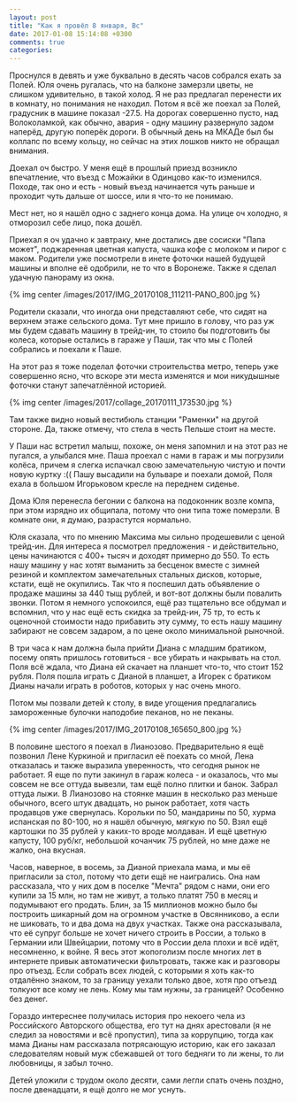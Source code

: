 ```yaml
---
layout: post
title: "Как я провёл 8 января, Вс"
date: 2017-01-08 15:14:08 +0300
comments: true
categories: 
---
```

Проснулся в девять и уже буквально в десять часов собрался ехать за Полей. Юля очень ругалась, что на балконе замерзли цветы, не слишком удивительно, в такой холод. Я не раз предлагал перенести их в комнату, но понимания не находил. Потом я всё же поехал за Полей, градусник в машине показал -27.5. На дорогах совершенно пусто, над Волоколамкой, как обычно, авария - одну машину развернуло задом наперёд, другую поперёк дороги. В обычный день на МКАДе был бы коллапс по всему кольцу, но сейчас на этих лошков никто не обращал внимания.

Доехал оч быстро. У меня ещё в прошлый приезд возникло впечатление, что въезд с Можайки в Одинцово как-то изменился. Походе, так оно и есть - новый въезд начинается чуть раньше и проходит чуть дальше от шоссе, или я что-то не понимаю.

Мест нет, но я нашёл одно с заднего конца дома. На улице оч холодно, я отморозил себе лицо, пока дошёл.

Приехал я оч удачно к завтраку, мне достались две сосиски "Папа может", поджаренная цветная капуста, чашка кофе с молоком и пирог с маком. Родители уже посмотрели в инете фоточки нашей будущей машины и вполне её одобрили, не то что в Воронеже. Также я сделал удачную панораму из окна.

{% img center /images/2017/IMG_20170108_111211-PANO_800.jpg %}

Родители сказали, что иногда они представляют себе, что сидят на верхнем этаже сельского дома. Тут мне пришло в голову, что раз уж мы будем сдавать машину в трейд-ин, то стоило бы подготовить бы колеса, которые остались в гараже у Паши, так что мы с Полей собрались и поехали к Паше. 

На этот раз я тоже поделал фоточки строительства метро, теперь уже совершенно ясно, что вскоре эти места изменятся и мои никудышные фоточки станут запечатлённой историей. 

{% img center /images/2017/collage_20170111_173530.jpg %}

Там также видно новый вестибюль станции "Раменки" на другой стороне. Да, также отмечу, что стела в честь Пельше стоит на месте.

У Паши нас встретил малыш, похоже, он меня запомнил и на этот раз не пугался, а улыбался мне. Паша проехал с нами в гараж и мы погрузили колёса, причем я слегка испачкал свою замечательную чистую и почти новую куртку :(( Пашу высадили на бульваре и поехали домой, Поля ехала в большом Игорьковом кресле на переднем сиденье. 

Дома Юля перенесла бегонии с балкона на подоконник возле компа, при этом изрядно их общипала, потому что они типа тоже померзли. В комнате они, я думаю, разрастутся нормально.

Юля сказала, что по мнению Максима мы сильно продешевили с ценой трейд-ин. Для интереса я посмотрел предложения - и действительно, цены начинаются с 400+ тысяч и доходят примерно до 550. То есть нашу машину у нас хотят выманить за бесценок вместе с зимней резиной и комплектом замечательных стальных дисков, которые, кстати, ещё не окупились. Так что я поспешил дать объявление о продаже машины за 440 тыщ рублей, и вот-вот должны были повалить звонки. Потом я немного успокоился, ещё раз тщательно все обдумал и вспомнил, что у нас ещё есть скидка за трейд-ин, 75 тр, то есть к оценочной стоимости надо прибавить эту сумму, то есть нашу машину забирают не совсем задаром, а по цене около минимальной рыночной.

В три часа к нам должна была прийти Диана с младшим братиком, посему опять пришлось готовиться - все убирать и накрывать на стол. Поля всё ждала, что Диана ей скачает на планшет что-то, что стоит 152 рубля. Поля пошла играть с Дианой в планшет, а Игорек с братиком Дианы начали играть в роботов, которых у нас очень много.

Потом мы позвали детей к столу, в виде угощения предлагались замороженные булочки наподобие пеканов, но не пеканы.

{% img center /images/2017/IMG_20170108_165650_800.jpg %}

В половине шестого я поехал в Лианозово. Предварительно я ещё позвонил Лене Куркиной и пригласил её поехать со мной, Лена отказалась и также выразила уверенность, что сегодня рынок не работает. Я еще по пути закинул в гараж колеса - и оказалось, что мы совсем не все оттуда вывезли, там ещё полно плитки и банок. Забрал оттуда лыжи. В Лианозово на стоянке машин в несколько раз меньше обычного, всего штук двадцать, но рынок работает, хотя часть продавцов уже свернулась. Корольки по 50, мандарины по 50, хурма испанская по 80-100, но я нашёл обычную, мягкую по 50. Взял ещё картошки по 35 рублей у каких-то вроде молдаван. И ещё цветную капусту, 100 руб/кг, небольшой кочанчик 75 рублей, но мне даже не жалко, она вкусная.

Часов, наверное, в восемь, за Дианой приехала мама, и мы её пригласили за стол, потому что дети ещё не наигрались. Она нам рассказала, что у них дом в поселке "Мечта" рядом с нами, они его купили за 15 млн, но там не живут, а только платят 750 в месяц и подумывают его продать. Блин, за 15 миллионов можно было бы построить шикарный дом на огромном участке в Овсянниково, а если не шиковать, то и два дома на двух участках. Также она рассказывала, что её супруг больше не хочет ничего строить в России, а только в Германии или Швейцарии, потому что в России дела плохи и всё идёт, несомненно, к войне. Я весь этот жопоголизм после многих лет в интернете привык автоматически фильтровать, также как и разговоры про отъезд. Если собрать всех людей, с которыми я хоть как-то отдалённо знаком, то за границу уехали только двое, хотя про отъезд толкуют все кому не лень. Кому мы там нужны, за границей? Особенно без денег.

Гораздо интереснее получилась история про некоего чела из Российского Авторского общества, его тут на днях арестовали (я не следил за новостями и всё пропустил), типа за коррупцию, тогда как мама Дианы нам рассказала потрясающую историю, как его заказал следователям новый муж сбежавшей от того бедняги то ли жены, то ли любовницы, я забыл точно.

Детей уложили с трудом около десяти, сами легли спать очень поздно, после двенадцати, я ещё долго не мог уснуть.

